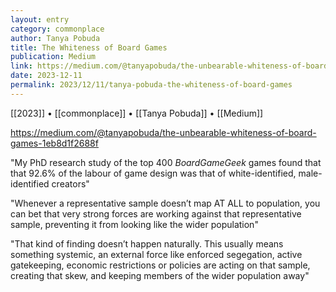 ```yaml
---
layout: entry
category: commonplace
author: Tanya Pobuda
title: The Whiteness of Board Games
publication: Medium
link: https://medium.com/@tanyapobuda/the-unbearable-whiteness-of-board-games-1eb8d1f2688f
date: 2023-12-11
permalink: 2023/12/11/tanya-pobuda-the-whiteness-of-board-games
---
```


[[2023]] • [[commonplace]] • [[Tanya Pobuda]] • [[Medium]]

https://medium.com/@tanyapobuda/the-unbearable-whiteness-of-board-games-1eb8d1f2688f

"My PhD research study of the top 400 *BoardGameGeek* games found that that 92.6% of the labour of game design was that of white-identified, male-identified creators"

"Whenever a representative sample doesn’t map AT ALL to population, you can bet that very strong forces are working against that representative sample, preventing it from looking like the wider population"

"That kind of finding doesn’t happen naturally. This usually means something systemic, an external force like enforced segegation, active gatekeeping, economic restrictions or policies are acting on that sample, creating that skew, and keeping members of the wider population away"
